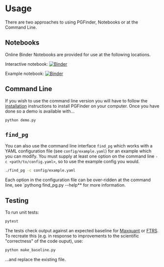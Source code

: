 # Usage

There are two approaches to using PGFinder, Notebooks or at the Command Line.

## Notebooks

Online Binder Notebooks are provided for use at the following locations.

Interactive notebook: [![Binder](https://mybinder.org/badge_logo.svg)](https://mybinder.org/v2/gh/Mesnage-Org/PGFinder/master?urlpath=tree/pgfinder_interactive.ipynb)

Example notebook: [![Binder](https://mybinder.org/badge_logo.svg)](https://mybinder.org/v2/gh/Mesnage-Org/PGFinder/master?urlpath=tree/pgfinder.ipynb)

## Command Line

If you wish to use the command line version you will have to follow the [installation](installation.md) instructions to
install PGFinder on your computer. Once you have done so a demo is available with...

```bash
python demo.py
```

## `find_pg`

You can also use the command line interface `find_pg` which works with a YAML configuration file (see
`config/example.yaml`) for an example which you can modify. You must supply at least one option on the command line `-c
<path/to/config.yaml>`, so to use the example config you would.

``` bash
./find_pg -c config/example.yaml
```

Each option in the configuration file can be over-ridden at the command line, see `pythong find_pg.py --help** for more
information.


## Testing

To run unit tests:

```bash
pytest
```

The tests check output against an expected baseline for [Maxquant](data/baseline_output.csv) or
[FTRS](data/baseline_output_ftrs.csv). To recreate this (e.g. in response to improvements to the scientific
"correctness" of the code ouput), use:


```bash
python make_baseline.py
```

...and replace the existing file.
